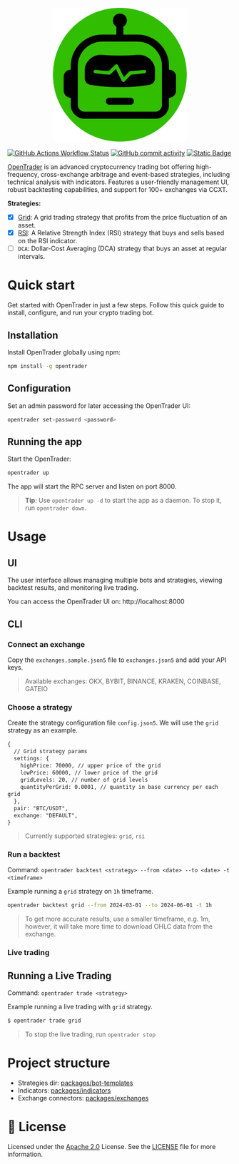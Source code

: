 <p align="center">
  <a href="https://github.com/bludnic/opentrader" title="OpenTrader">
    <img src=".github/images/logo.png" alt="OpenTrader logo" width="300" />
  </a>
</p>

[![GitHub Actions Workflow Status](https://img.shields.io/github/actions/workflow/status/bludnic/opentrader/dev.yml)](https://github.com/bludnic/opentrader/actions)
[![GitHub commit activity](https://img.shields.io/github/commit-activity/m/bludnic/opentrader)](https://github.com/bludnic/opentrader/graphs/contributors)
[![Static Badge](https://img.shields.io/badge/Community-white?logo=Telegram)](https://t.me/+cJLNxLSjcW83Njgy)

[OpenTrader](https://github.com/bludnic/opentrader) is an advanced cryptocurrency trading bot offering high-frequency, cross-exchange arbitrage and event-based strategies, including technical analysis with indicators. Features a user-friendly management UI, robust backtesting capabilities, and support for 100+ exchanges via CCXT.

**Strategies:**

- [x] [Grid](packages/bot-templates/src/templates/grid-bot.ts): A grid trading strategy that profits from the price fluctuation of an asset.
- [x] [RSI](packages/bot-templates/src/templates/rsi.ts): A Relative Strength Index (RSI) strategy that buys and sells based on the RSI indicator.
- [ ] `DCA`: Dollar-Cost Averaging (DCA) strategy that buys an asset at regular intervals.

# Quick start

Get started with OpenTrader in just a few steps. Follow this quick guide to install, configure, and run your crypto trading bot.

## Installation

Install OpenTrader globally using npm:

```bash
npm install -g opentrader
```

## Configuration

Set an admin password for later accessing the OpenTrader UI:

```bash
opentrader set-password <password>
```

## Running the app

Start the OpenTrader:

```bash
opentrader up
```

The app will start the RPC server and listen on port 8000.

> **Tip**: Use `opentrader up -d` to start the app as a daemon. To stop it, run `opentrader down`.

# Usage

## UI

The user interface allows managing multiple bots and strategies, viewing backtest results, and monitoring live trading.

You can access the OpenTrader UI on: http://localhost:8000

## CLI

### Connect an exchange

Copy the `exchanges.sample.json5` file to `exchanges.json5` and add your API keys.

> Available exchanges: OKX, BYBIT, BINANCE, KRAKEN, COINBASE, GATEIO

### Choose a strategy

Create the strategy configuration file `config.json5`. We will use the `grid` strategy as an example.

```json5
{
  // Grid strategy params
  settings: {
    highPrice: 70000, // upper price of the grid
    lowPrice: 60000, // lower price of the grid
    gridLevels: 20, // number of grid levels
    quantityPerGrid: 0.0001, // quantity in base currency per each grid
  },
  pair: "BTC/USDT",
  exchange: "DEFAULT",
}
```

> Currently supported strategies: `grid`, `rsi`

### Run a backtest

Command: `opentrader backtest <strategy> --from <date> --to <date> -t <timeframe>`

Example running a `grid` strategy on `1h` timeframe.

```bash
opentrader backtest grid --from 2024-03-01 --to 2024-06-01 -t 1h
```

> To get more accurate results, use a smaller timeframe, e.g. 1m, however, it will take more time to download OHLC data from the exchange.

### Live trading

## Running a Live Trading

Command: `opentrader trade <strategy>`

Example running a live trading with `grid` strategy.

```bash
$ opentrader trade grid
```

> To stop the live trading, run `opentrader stop`

# Project structure

- Strategies dir: [packages/bot-templates](/packages/bot-templates/src/templates)
- Indicators: [packages/indicators](/packages/indicators/src/indicators)
- Exchange connectors: [packages/exchanges](/packages/exchanges/src/exchanges)

# 🪪 License

Licensed under the [Apache 2.0](http://www.apache.org/licenses/LICENSE-2.0) License. See the [LICENSE](LICENSE) file for more information.
